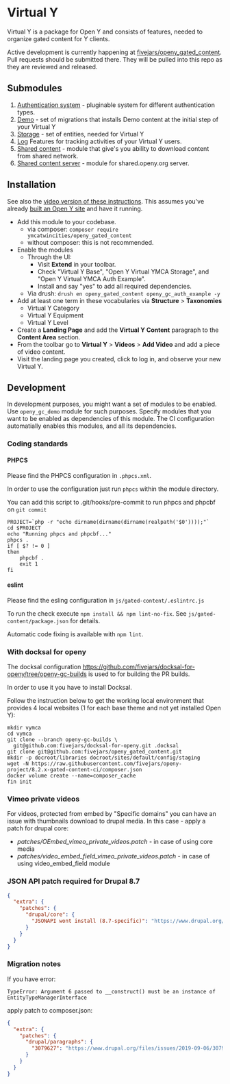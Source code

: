 # Virtual Y

Virtual Y is a package for Open Y and consists of features, needed to organize gated content for Y clients.

Active development is currently happening at [fivejars/openy_gated_content](https://github.com/fivejars/openy_gated_content). Pull requests should be submitted there. They will be pulled into this repo as they are reviewed and released.

## Submodules

1. [Authentication system](https://github.com/ymcatwincities/openy_gated_content/tree/master/modules/openy_gc_auth) - pluginable system for different authentication types.
2. [Demo](https://github.com/ymcatwincities/openy_gated_content/tree/master/modules/openy_gc_demo) - set of migrations that installs Demo content at the initial step of your Virtual Y
3. [Storage](https://github.com/ymcatwincities/openy_gated_content/tree/master/modules/openy_gc_storage) - set of entities, needed for Virtual Y
4. [Log](https://github.com/ymcatwincities/openy_gated_content/tree/master/modules/openy_gc_log) Features for tracking activities of your Virtual Y users.
5. [Shared content](https://github.com/ymcatwincities/openy_gated_content/tree/master/modules/openy_gc_shared_content) - module that give's you ability to download content from shared network.
6. [Shared content server](https://github.com/ymcatwincities/openy_gated_content/tree/master/modules/openy_gc_shared_content_server) - module for shared.openy.org server.

## Installation

See also the [video version of these instructions](https://youtu.be/vlqv4ly3iak). This assumes you've already [built an Open Y site](https://github.com/ymcatwincities/openy-project#installation) and have it
 running.

- Add this module to your codebase.
  - via composer: `composer require ymcatwincities/openy_gated_content`
  - without composer: this is not recommended.
- Enable the modules
   - Through the UI:
     - Visit **Extend** in your toolbar.
     - Check "Virtual Y Base", "Open Y Virtual YMCA Storage", and "Open Y
      Virtual YMCA Auth Example".
      - Install and say "yes" to add all required dependencies.
   - Via drush: `drush en openy_gated_content
    openy_gc_auth_example -y`
- Add at least one term in these vocabularies via **Structure** > **Taxonomies**
  - Virtual Y Category
  - Virtual Y Equipment
  - Virtual Y Level
- Create a **Landing Page** and add the **Virtual Y Content** paragraph to the
 **Content Area** section.
- From the toolbar go to **Virtual Y** > **Videos** > **Add Video** and add a
 piece of video content.
- Visit the landing page you created, click to log in, and observe your new
 Virtual Y.

## Development

In development purposes, you might want a set of modules to be enabled. Use
`openy_gc_demo` module for such purposes. Specify modules that you want to be
enabled as dependencies of this module. The CI configuration automatially
enables this modules, and all its dependencies.

### Coding standards

#### PHPCS

Please find the PHPCS configuration in `.phpcs.xml`.

In order to use the configuration just run `phpcs` within the module directory.

You can add this script to .git/hooks/pre-commit to run phpcs and phpcbf on `git commit`
```shell script
PROJECT=`php -r "echo dirname(dirname(dirname(realpath('$0'))));"`
cd $PROJECT
echo "Running phpcs and phpcbf..."
phpcs .
if [ $? != 0 ]
then
    phpcbf .
    exit 1
fi
```

#### eslint

Please find the esling configuration in `js/gated-content/.eslintrc.js`

To run the check execute `npm install && npm lint-no-fix`. See
`js/gated-content/package.json` for details.

Automatic code fixing is available with `npm lint`.

### With docksal for openy

The docksal configuration
https://github.com/fivejars/docksal-for-openy/tree/openy-gc-builds is used to
for building the PR builds.

In order to use it you have to install Docksal.

Follow the instruction below to get the working local environment that provides
4 local websites (1 for each base theme and not yet installed Open Y):

```shell script
mkdir vymca
cd vymca
git clone --branch openy-gc-builds \
  git@github.com:fivejars/docksal-for-openy.git .docksal
git clone git@github.com:fivejars/openy_gated_content.git
mkdir -p docroot/libraries docroot/sites/default/config/staging
wget -N https://raw.githubusercontent.com/fivejars/openy-project/8.2.x-gated-content-ci/composer.json
docker volume create --name=composer_cache
fin init
```

### Vimeo private videos

For videos, protected from embed by "Specific domains" you can have an issue
with thumbnails download to drupal media. In this case - apply a patch
for drupal core:

* _patches/OEmbed\_vimeo\_private\_videos.patch_ - in case of using core media
* _patches/video\_embed\_field\_vimeo\_private\_videos.patch_ - in case of
using video_embed_field module


### JSON API patch required for Drupal 8.7

```json
{
  "extra": {
    "patches": {
      "drupal/core": {
        "JSONAPI wont install (8.7-specific)": "https://www.drupal.org/files/issues/2019-05-23/jsonapi_2996114.patch"
      }
    }
  }
}
```

### Migration notes
If you have error:
```
TypeError: Argument 6 passed to __construct() must be an instance of EntityTypeManagerInterface
```
apply patch to composer.json:
```json
{
  "extra": {
    "patches": {
      "drupal/paragraphs": {
        "3079627": "https://www.drupal.org/files/issues/2019-09-06/3079627-4.paragraphs.Argument-6-passed-to-construct.patch"
      }
    }
  }
}
```

